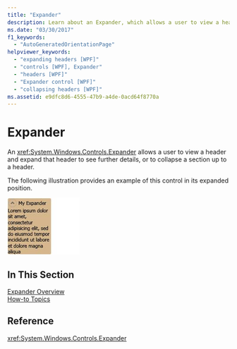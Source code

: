 ```yaml
---
title: "Expander"
description: Learn about an Expander, which allows a user to view a header and expand that header to see further details, or to collapse a section up to a header.
ms.date: "03/30/2017"
f1_keywords: 
  - "AutoGeneratedOrientationPage"
helpviewer_keywords: 
  - "expanding headers [WPF]"
  - "controls [WPF], Expander"
  - "headers [WPF]"
  - "Expander control [WPF]"
  - "collapsing headers [WPF]"
ms.assetid: e9dfc8d6-4555-47b9-a4de-0acd64f8770a
---
```

# Expander

An <xref:System.Windows.Controls.Expander> allows a user to view a header and expand that header to see further details, or to collapse a section up to a header.  
  
 The following illustration provides an example of this control in its expanded position.  
  
 ![Expander example](./media/expander/expander-control-example.jpg)
  
## In This Section  

 [Expander Overview](expander-overview.md)  
 [How-to Topics](expander-how-to-topics.md)  
  
## Reference  

 <xref:System.Windows.Controls.Expander>  

